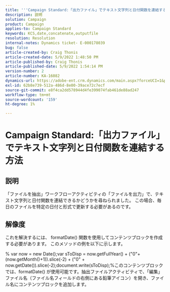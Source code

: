 ```yaml
---
title: '''Campaign Standard:「出力ファイル」でテキスト文字列と日付関数を連結する方法'
description: 説明
solution: Campaign
product: Campaign
applies-to: Campaign Standard
keywords: KCS,date,concatenate,outputfile
resolution: Resolution
internal-notes: Dynamics ticket- E-000178039
bug: false
article-created-by: Craig Thonis
article-created-date: 5/9/2022 1:48:50 PM
article-published-by: Craig Thonis
article-published-date: 5/9/2022 1:54:14 PM
version-number: 2
article-number: KA-16082
dynamics-url: https://adobe-ent.crm.dynamics.com/main.aspx?forceUCI=1&pagetype=entityrecord&etn=knowledgearticle&id=abd60abc-9ecf-ec11-a7b5-00224809c196
exl-id: 62b8e739-512a-486d-8e00-39ace72c7ecf
source-git-commit: e8f4ca2dd578944d4fe399074fab461de88ad247
workflow-type: tm+mt
source-wordcount: '159'
ht-degree: 1%

---
```


# Campaign Standard:「出力ファイル」でテキスト文字列と日付関数を連結する方法

## 説明


「ファイルを抽出」ワークフローアクティビティの「ファイルを出力」で、テキスト文字列と日付関数を連結できるかどうかを尋ねられました。 この場合、毎日のファイルを特定の日付と形式で更新する必要があるのです。


## 解像度


これを解決するには、 formatDate() 関数を使用してコンテンツブロックを作成する必要があります。 このメソッドの例を以下に示します。

% var now = new Date();var sToDisp = now.getFullYear() + (&quot;0&quot;+(now.getMonth()+1)).slice(-2) + (&quot;0&quot; + now.getDate()).slice(-2);document.write(sToDisp);%このコンテンツブロックでは、formatDate() が使用可能です。抽出ファイルアクティビティで、「編集」ファイル名（ファイル名フィールドの右側にある鉛筆アイコン）を開き、ファイル名にコンテンツブロックを追加します。
